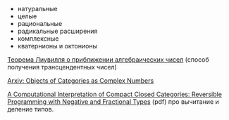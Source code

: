 - натуральные
- целые
- рациональные
- радикальные расширения
- комплексные
- кватернионы и октонионы

[Теорема Лиувилля о приближении алгебраических чисел](https://ru.wikipedia.org/wiki/%D0%A2%D0%B5%D0%BE%D1%80%D0%B5%D0%BC%D0%B0_%D0%9B%D0%B8%D1%83%D0%B2%D0%B8%D0%BB%D0%BB%D1%8F_%D0%BE_%D0%BF%D1%80%D0%B8%D0%B1%D0%BB%D0%B8%D0%B6%D0%B5%D0%BD%D0%B8%D0%B8_%D0%B0%D0%BB%D0%B3%D0%B5%D0%B1%D1%80%D0%B0%D0%B8%D1%87%D0%B5%D1%81%D0%BA%D0%B8%D1%85_%D1%87%D0%B8%D1%81%D0%B5%D0%BB) (способ получения трансцендентных чисел)

[Arxiv: Objects of Categories as Complex Numbers](https://arxiv.org/abs/math/0212377v1)

[A Computational Interpretation of Compact Closed Categories: Reversible Programming with Negative and Fractional Types](https://amr-sabry.luddy.indiana.edu/files/2021/02/popl.pdf) (pdf) про вычитание и деление типов.
